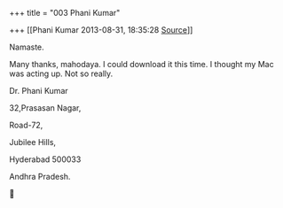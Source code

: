 +++
title = "003 Phani Kumar"

+++
[[Phani Kumar	2013-08-31, 18:35:28 [Source](https://groups.google.com/g/samskrita/c/gAIn7q8gZKs)]]



Namaste.

Many thanks, mahodaya. I could download it this time. I thought my Mac was acting up. Not so really.

  

Dr. Phani Kumar

32,Prasasan Nagar,

Road-72,

Jubilee Hills,

Hyderabad 500033

Andhra Pradesh.

  
  



